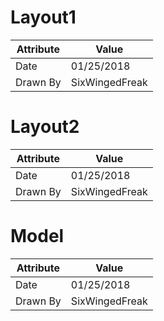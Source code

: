 # Layout1
| Attribute | Value |
| ---  | ---     |
| Date | 01/25/2018 |
| Drawn By | SixWingedFreak |
# Layout2
| Attribute | Value |
| ---  | ---     |
| Date | 01/25/2018 |
| Drawn By | SixWingedFreak |
# Model
| Attribute | Value |
| ---  | ---     |
| Date | 01/25/2018 |
| Drawn By | SixWingedFreak |
